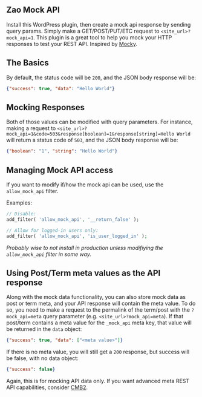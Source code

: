 Zao Mock API
--------

Install this WordPress plugin, then create a mock api response by sending query params. Simply make a GET/POST/PUT/ETC request to `<site_url>?mock_api=1`. This plugin is a great tool to help you mock your HTTP responses to test your REST API.
Inspired by [Mocky](http://www.mocky.io/).

## The Basics

By default, the status code will be `200`, and the JSON body response will be:

```json
{"success": true, "data": "Hello World"}
```

## Mocking Responses

Both of those values can be modified with query parameters. For instance, making a request to `<site_url>?mock_api=1&code=503&response[boolean]=1&response[string]=Hello World` will return a status code of `503`, and the JSON body response will be:

```json
{"boolean": "1", "string": "Hello World"}
```

## Managing Mock API access

If you want to modify if/how the mock api can be used, use the `allow_mock_api` filter.

Examples:

```php
// Disable:
add_filter( 'allow_mock_api', '__return_false' );

// Allow for logged-in users only:
add_filter( 'allow_mock_api', 'is_user_logged_in' );
```

_Probably wise to not install in production unless modifiying the `allow_mock_api` filter in some way._

## Using Post/Term meta values as the API response

Along with the mock data functionality, you can also store mock data as post or term meta, and your API response will contain the meta value. To do so, you need to make a request to the permalink of the term/post with the `?mock_api=meta` query parameter (e.g. `<site_url>?mock_api=meta`). If that post/term contains a meta value for the `_mock_api` meta key, that value will be returned in the `data` object:

```json
{"success": true, "data": ["<meta value>"]}
```

If there is no meta value, you will still get a `200` response, but success will be false, with no data object:

```json
{"success": false}
```

Again, this is for mocking API data only. If you want advanced meta REST API capabilities, consider [CMB2](https://github.com/WebDevStudios/CMB2/wiki/REST-API).
